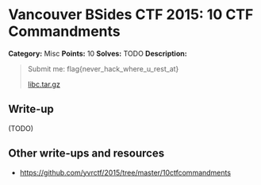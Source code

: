 # Vancouver BSides CTF 2015: 10 CTF Commandments

**Category:** Misc
**Points:** 10
**Solves:** TODO
**Description:** 

> Submit me: flag{never_hack_where_u_rest_at}
> 
> [libc.tar.gz](libc.tar.gz)

## Write-up

(TODO)

## Other write-ups and resources

* <https://github.com/yvrctf/2015/tree/master/10ctfcommandments>